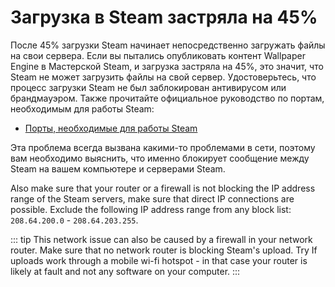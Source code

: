 # Загрузка в Steam застряла на 45%

После 45% загрузки Steam начинает непосредственно загружать файлы на свои сервера. Если вы пытались опубликовать контент Wallpaper Engine в Мастерской Steam, и загрузка застряла на 45%, это значит, что Steam не может загрузить файлы на свой сервер. Удостоверьтесь, что процесс загрузки Steam не был заблокирован антивирусом или брандмауэром. Также прочитайте официальное руководство по портам, необходимым для работы Steam:

* [Порты, необходимые для работы Steam](https://support.steampowered.com/kb_article.php?ref=8571-GLVN-8711)

Эта проблема всегда вызвана какими-то проблемами в сети, поэтому вам необходимо выяснить, что именно блокирует сообщение между Steam на вашем компьютере и серверами Steam.

Also make sure that your router or a firewall is not blocking the IP address range of the Steam servers, make sure that direct IP connections are possible. Exclude the following IP address range from any block list: `208.64.200.0` - `208.64.203.255`.

::: tip
This network issue can also be caused by a firewall in your network router. Make sure that no network router is blocking Steam's upload. Try If  uploads work through a mobile wi-fi hotspot - in that case your router is likely at fault and not any software on your computer.
:::